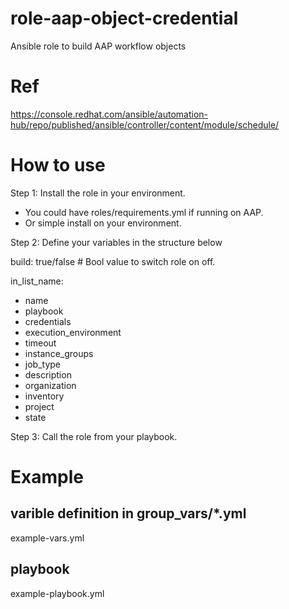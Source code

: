 # role-aap-object-credential
Ansible role to build AAP workflow objects

# Ref
https://console.redhat.com/ansible/automation-hub/repo/published/ansible/controller/content/module/schedule/

# How to use

Step 1: Install the role in your environment.
   - You could have roles/requirements.yml if running on AAP.
   - Or simple install on your environment.

Step 2: Define your variables in the structure below

build: true/false # Bool value to switch role on off.

in_list_name:
   - name
   - playbook
   - credentials
   - execution_environment
   - timeout
   - instance_groups
   - job_type
   - description
   - organization
   - inventory
   - project
   - state

Step 3: Call the role from your playbook.

# Example

## varible definition in group_vars/*.yml
example-vars.yml

## playbook
example-playbook.yml